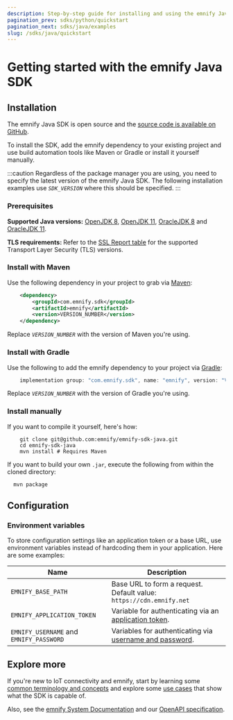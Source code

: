 ```yaml
---
description: Step-by-step guide for installing and using the emnify Java SDK
pagination_prev: sdks/python/quickstart
pagination_next: sdks/java/examples
slug: /sdks/java/quickstart
---
```


# Getting started with the emnify Java SDK

## Installation

The emnify Java SDK is open source and the [source code is available on GitHub](https://github.com/EMnify/emnify-sdk-java).

To install the SDK, add the emnify dependency to your existing project and use build automation tools like Maven or Gradle or install it yourself manually.

:::caution
Regardless of the package manager you are using, you need to specify the latest version of the emnify Java SDK.
The following installation examples use *`SDK_VERSION`* where this should be specified.
:::


### Prerequisites

<b>Supported Java versions:</b>
[OpenJDK 8](https://openjdk.org/projects/jdk8/), [OpenJDK 11](https://openjdk.org/projects/jdk/11/), [OracleJDK 8](https://www.oracle.com/java/technologies/downloads/#java8) and [OracleJDK 11](https://www.oracle.com/java/technologies/downloads/#java11).

<!-- Alternative
- [OpenJDK 8](https://openjdk.org/projects/jdk8/)
- [OpenJDK 11](https://openjdk.org/projects/jdk/11/)
- [OracleJDK 8](https://www.oracle.com/java/technologies/downloads/#java8)
- [OracleJDK 11](https://www.oracle.com/java/technologies/downloads/#java11)
-->

<b>TLS requirements: </b>
Refer to the [SSL Report table](https://www.ssllabs.com/ssltest/analyze.html?d=cdn.emnify.net&latest) for the supported Transport Layer Security (TLS) versions.


### Install with Maven

Use the following dependency in your project to grab via [Maven](https://maven.apache.org/download.cgi):
```xml
    <dependency>
        <groupId>com.emnify.sdk</groupId>
        <artifactId>emnify</artifactId>
        <version>VERSION_NUMBER</version>
    </dependency>
```

Replace *`VERSION_NUMBER`* with the version of Maven you're using.

### Install with Gradle

Use the following to add the emnify dependency to your project via [Gradle](https://gradle.org/install/):
```gradle
    implementation group: "com.emnify.sdk", name: "emnify", version: "VERSION_NUMBER"
```

Replace *`VERSION_NUMBER`* with the version of Gradle you're using.

### Install manually

If you want to compile it yourself, here's how:

```shell
    git clone git@github.com:emnify/emnify-sdk-java.git
    cd emnify-sdk-java
    mvn install # Requires Maven
```

If you want to build your own `.jar`, execute the following from within the cloned directory:

```shell
  mvn package
```

## Configuration

### Environment variables

To store configuration settings like an application token or a base URL, use environment variables instead of hardcoding them in your application. Here are some examples:

| Name               | Description                                                              |
|--------------------|--------------------------------------------------------------------------|
| `EMNIFY_BASE_PATH` | Base URL to form a request. Default value:  `https://cdn.emnify.net` |
| `EMNIFY_APPLICATION_TOKEN`  | Variable for authenticating via an [application token](/rest/authentication#authenticate-with-an-application-token). |
| `EMNIFY_USERNAME` and `EMNIFY_PASSWORD` | Variables for authenticating via [username and password](/rest/authentication#authenticate-with-user-credentials). |


## Explore more 

If you're new to IoT connectivity and emnify, start by learning some [common terminology and concepts](/sdks/concepts) and explore some [use cases](/sdks/java/examples) that show what the SDK is capable of. 

Also, see the [emnify System Documentation](https://cdn.emnify.net/api/doc/index.html) and our [OpenAPI specification](https://cdn.emnify.net/api/doc/swagger.html).
